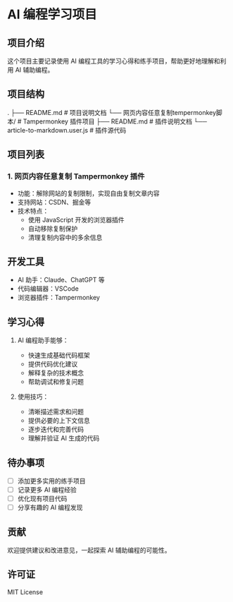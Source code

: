 # AI 编程学习项目

## 项目介绍
这个项目主要记录使用 AI 编程工具的学习心得和练手项目，帮助更好地理解和利用 AI 辅助编程。

## 项目结构 
.
├── README.md # 项目说明文档
└── 网页内容任意复制tempermonkey脚本/ # Tampermonkey 插件项目
├── README.md # 插件说明文档
└── article-to-markdown.user.js # 插件源代码


## 项目列表

### 1. 网页内容任意复制 Tampermonkey 插件
- 功能：解除网站的复制限制，实现自由复制文章内容
- 支持网站：CSDN、掘金等
- 技术特点：
  - 使用 JavaScript 开发的浏览器插件
  - 自动移除复制保护
  - 清理复制内容中的多余信息

## 开发工具
- AI 助手：Claude、ChatGPT 等
- 代码编辑器：VSCode
- 浏览器插件：Tampermonkey

## 学习心得
1. AI 编程助手能够：
   - 快速生成基础代码框架
   - 提供代码优化建议
   - 解释复杂的技术概念
   - 帮助调试和修复问题

2. 使用技巧：
   - 清晰描述需求和问题
   - 提供必要的上下文信息
   - 逐步迭代和完善代码
   - 理解并验证 AI 生成的代码

## 待办事项
- [ ] 添加更多实用的练手项目
- [ ] 记录更多 AI 编程经验
- [ ] 优化现有项目代码
- [ ] 分享有趣的 AI 编程发现

## 贡献
欢迎提供建议和改进意见，一起探索 AI 辅助编程的可能性。

## 许可证
MIT License